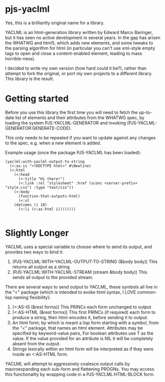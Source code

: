 pjs-yaclml
==========

Yes, this is a brilliantly original name for a library.

YACLML is an html-generation library written by Edward Marco Baringer,
but it has seen no active development in several years. In the gap has
arisen the WHATWG and html5, which adds new elements, and some tweaks to
the parsing algorithm for html (in particular you can't use xml-style
empty tags to open and close a content-enabled element, leading to mass
horrible-ness).

I decided to write my own version (how hard could it be?), rather than
attempt to fork the original, or port my own projects to a different
library. This library is the result. 

Getting started
===============

Before you use this library the first time you will need to fetch the
up-to-date list of elements and their attributes from the WHATWG spec,
by loading the system PJS-YACLML-GENERATOR and invoking
(PJS-YACLML-GENERATOR:GENERATE-CODE).

This only needs to be repeated if you want to update against any
changes to the spec. e.g. when a new element is added.

Example usage (once the package PJS-YACLML has been loaded):

```common-lisp
(yaclml:with-yaclml-output-to-string
  (<:as-is "<!DOCTYPE html>" #\Newline)
  (<:html
    (<:head
      (<:title "Hi there!")
      (<:link :rel "stylesheet" :href (sconc +server-prefix+ "style.css") :type "text/css"))
    (<:body
      (function-that-outputs-html)
      (<:ul
	(dotimes (i 10)
	  (<:li (<:as-html i))))))))
      
```

Slightly Longer
===============

YACLML uses a special variable to choose where to send its output, and provides two ways to bind it:

1. (PJS-YACLML:WITH-YACLML-OUTPUT-TO-STRING (&body body)) This returns all output as a string.
2. (PJS-YACLML:WITH-YACLML-STREAM (stream &body body)) This sends all output to the provided stream.

There are several ways to send output to YACLML, these symbols all live in the "<" package (which is intended to evoke html syntax, I LOVE common-lisp naming flexibility):

1. (<:AS-IS (&rest forms)) This PRINCs each form unchanged to output
2. (<:AS-HTML (&rest forms)) This first PRINCs (if required) each form to produce a string, then html-encodes it, before sending it to output.
3. An html form; by which is meant a lisp form starting with a symbol, from the "<" package, that names an html element. Attributes may be specified by keyword-value pairs, For boolean attributes use T as the value. If the value provided for an attribute is NIL it will be completely absent from the output.
4. Strings lexically within an html form will be interpreted as if they were inside an <:AS-HTML form.

YACLML will attempt to aggressively coalesce output calls by macroexpanding each sub-form and flattening PROGNs. You may access this functionality by wrapping code in a PJS-YACLML:HTML-BLOCK form.

